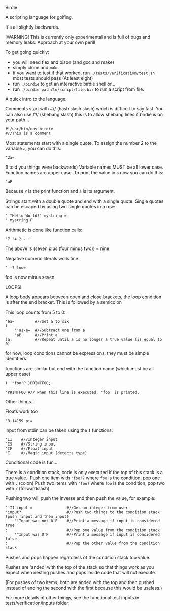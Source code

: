Birdie

A scripting language for golfing.

It's all slightly backwards.

!WARNING! This is currently only experimental and is full of bugs and memory leaks. Approach at your own peril!

To get going quickly:
 - you will need flex and bison (and gcc and make)
 - simply clone and `make`
 - if you want to test if that worked, run `./tests/verification/test.sh` most tests should pass (At least eight)
 - run `./birdie` to get an interactive birdie shell or...
 - run `./birdie path/to/script/file.bir` to run a script from file.
 
A quick intro to the language:

Comments start with #// (hash slash slash) which is difficult to say fast.
You can also use #!/ (shebang slash) this is to allow shebang lines if birdie is on your path...

    #!/usr/bin/env birdie
    #//This is a comment

Most statements start with a single quote. To assign the number 2 to the variable `a`, you can do this:

    '2a=
    
(I told you things were backwards)
Variable names MUST be all lower case. Function names are upper case.
To print the value in `a` now you can do this:

    'aP
    
Because `P` is the print function and `a` is its argument.

Strings start with a double quote and end with a single quote. Single quotes can be escaped by using two single quotes in a row:

    ' "Hello World!' mystring =
    ' mystring P
    
Arithmetic is done like function calls:

    '7 '4 2 - +
    
The above is (seven plus (four minus two)) = nine

Negative numeric literals work fine:

    ' -7 foo=
    
foo is now minus seven


LOOPS!

A loop body appears between open and close brackets, the loop condition is after the end bracket. This is followed by a semicolon

This loop counts from 5 to 0:

    '6a=         #//Set a to six
    (
        ''a1-a=  #//Subtract one from a
        'aP      #//Print a
    )a;          #//Repeat until a is no longer a true value (is equal to 0)

for now, loop conditions cannot be expressions, they must be simple identifiers


functions are similar but end with the function name (which must be all upper case)

    ( '"foo'P )PRINTFOO;

    'PRINTFOO #// when this line is executed, 'foo' is printed.
    
Other things...

Floats work too

    '3.14159 pi=
    
input from stdin can be taken using the `I` functions:

    'II    #//Integer input
    'IS    #//String input
    'IF    #//Float input
    'I     #//Magic input (detects type)
    
Conditional code is fun...

There is a condition stack, code is only executed if the top of this stack is a true value..
Push one item with `'foo??` where `foo` is the condition, pop one with `:` (colon)
Push two items with `'foo?` where `foo` is the condition, pop two with `/` (forwardslash)

Pushing two will push the inverse and then push the value, for example:

	''II input =               #//Get an integer from user
	'input?                    #//Push two things to the condition stack (push !input and then input)
	    '"Input was not 0'P    #//Print a message if input is considered true
	:                          #//Pop one value from the condition stack
	    '"Input was 0'P        #//Print a message if input is considered false
	:                          #//Pop the other value from the condition stack
	
Pushes and pops happen regardless of the condition stack top value.

Pushes are 'anded' with the top of the stack so that things work as you expect when nesting pushes and pops inside code that will not execute.

(For pushes of two items, both are anded with the top and then pushed instead of anding the second with the first because this would be useless.)

For more details of other things, see the functional test inputs in tests/verification/inputs folder.